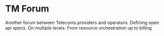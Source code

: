 # TM Forum

Another forum between Telecoms providers and operators.
Defining open api specs.
On multiple levels.
From resource orchestration up to billing

